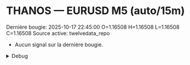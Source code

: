 # THANOS — EURUSD M5 (auto/15m)
Dernière bougie: 2025-10-17 22:45:00  O=1.16508  H=1.16508  L=1.16508  C=1.16508
Source active: twelvedata_repo

- Aucun signal sur la dernière bougie.

<details><summary>Debug</summary>

- TD_API_KEY manquant.

</details>